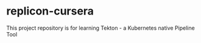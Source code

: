# replicon-cursera
This project repository is for learning Tekton - a Kubernetes native Pipeline Tool 
